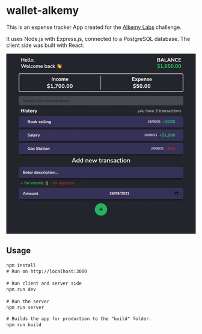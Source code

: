 # wallet-alkemy

This is an expense tracker App created for the [Alkemy Labs](https://www.alkemy.org/) challenge.

It uses Node.js with Express.js, connected to a PostgreSQL database. The client side was built with React.

![Demo gif](./README-gif/wallet-gif.gif)

## Usage

```
npm install
# Run on http://localhost:3000

# Run client and server side
npm run dev

# Run the server
npm run server
```

```
# Builds the app for production to the "build" folder.
npm run build
```

